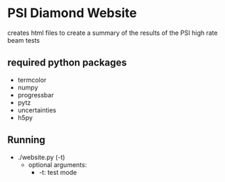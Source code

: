 # PSI Diamond Website
creates html files to create a summary of the results of the PSI high rate beam tests

## required python packages
- termcolor
- numpy
- progressbar
- pytz
- uncertainties
- h5py

## Running

 - ./website.py (-t)
    - optional arguments:
      - -t: test mode